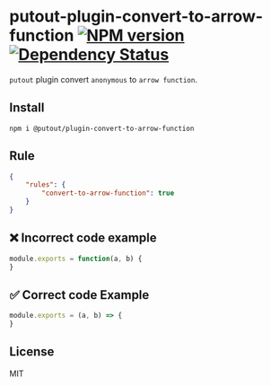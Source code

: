 # putout-plugin-convert-to-arrow-function [![NPM version][NPMIMGURL]][NPMURL] [![Dependency Status][DependencyStatusIMGURL]][DependencyStatusURL]

[NPMIMGURL]:                https://img.shields.io/npm/v/@putout/plugin-convert-to-arrow-function.svg?style=flat&longCache=true
[NPMURL]:                   https://npmjs.org/package/@putout/plugin-convert-to-arrow-function"npm"

[DependencyStatusURL]:      https://david-dm.org/coderaiser/putout?path=packages/plugin-convert-to-arrow-function
[DependencyStatusIMGURL]:   https://david-dm.org/coderaiser/putout.svg?path=packages/plugin-convert-to-arrow-function

`putout` plugin convert `anonymous` to `arrow function`.

## Install

```
npm i @putout/plugin-convert-to-arrow-function
```

## Rule

```json
{
    "rules": {
        "convert-to-arrow-function": true
    }
}
```

## ❌ Incorrect code example

```js
module.exports = function(a, b) {
}
```

## ✅ Correct code Example

```js
module.exports = (a, b) => {
}
```

## License

MIT

